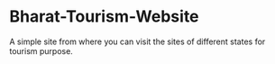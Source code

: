 # Bharat-Tourism-Website
A simple site from where you can visit the sites of different states for tourism purpose.
